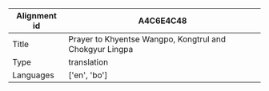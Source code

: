 |Alignment id | A4C6E4C48
| --- | --- 
|Title | Prayer to Khyentse Wangpo, Kongtrul and Chokgyur Lingpa 
|Type | translation
|Languages | ['en', 'bo']
